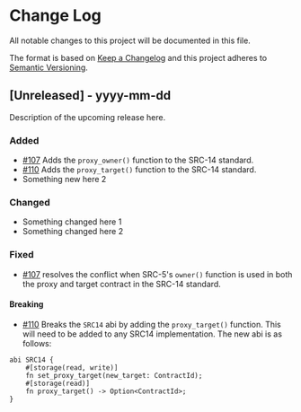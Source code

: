 # Change Log

All notable changes to this project will be documented in this file.

The format is based on [Keep a Changelog](http://keepachangelog.com/)
and this project adheres to [Semantic Versioning](http://semver.org/).

## [Unreleased] - yyyy-mm-dd

Description of the upcoming release here.

### Added

- [#107](https://github.com/FuelLabs/sway-standards/pull/107) Adds the `proxy_owner()` function to the SRC-14 standard.
- [#110](https://github.com/FuelLabs/sway-standards/pull/110) Adds the `proxy_target()` function to the SRC-14 standard.
- Something new here 2

### Changed

- Something changed here 1
- Something changed here 2

### Fixed

- [#107](https://github.com/FuelLabs/sway-standards/pull/107) resolves the conflict when SRC-5's `owner()` function is used in both the proxy and target contract in the SRC-14 standard.

#### Breaking

- [#110](https://github.com/FuelLabs/sway-standards/pull/110) Breaks the `SRC14` abi by adding the `proxy_target()` function. This will need to be added to any SRC14 implementation. The new abi is as follows:

```sway
abi SRC14 {
    #[storage(read, write)]
    fn set_proxy_target(new_target: ContractId);
    #[storage(read)]
    fn proxy_target() -> Option<ContractId>;
}
```
